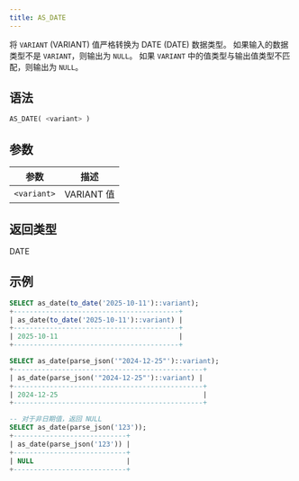```yaml
---
title: AS_DATE
---
```


将 `VARIANT` (VARIANT) 值严格转换为 DATE (DATE) 数据类型。
如果输入的数据类型不是 `VARIANT`，则输出为 `NULL`。
如果 `VARIANT` 中的值类型与输出值类型不匹配，则输出为 `NULL`。

## 语法

```sql
AS_DATE( <variant> )
```

## 参数

| 参数 | 描述 |
|-------------|-------------------|
| `<variant>` | VARIANT 值 |

## 返回类型

DATE

## 示例

```sql
SELECT as_date(to_date('2025-10-11')::variant);
+-----------------------------------------+
| as_date(to_date('2025-10-11')::variant) |
+-----------------------------------------+
| 2025-10-11                              |
+-----------------------------------------+

SELECT as_date(parse_json('"2024-12-25"')::variant);
+-----------------------------------------------+
| as_date(parse_json('"2024-12-25"')::variant) |
+-----------------------------------------------+
| 2024-12-25                                    |
+-----------------------------------------------+

-- 对于非日期值，返回 NULL
SELECT as_date(parse_json('123'));
+----------------------------+
| as_date(parse_json('123')) |
+----------------------------+
| NULL                       |
+----------------------------+
```
